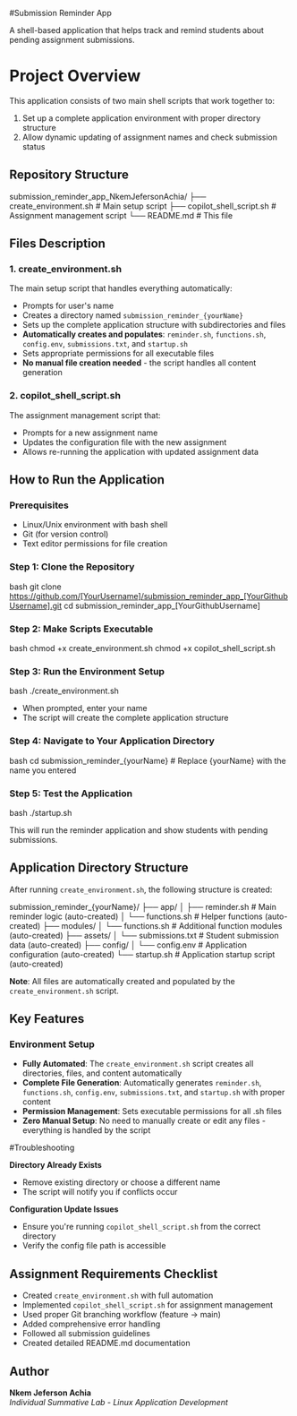 #Submission Reminder App

A shell-based application that helps track and remind students about pending assignment submissions.

# Project Overview

This application consists of two main shell scripts that work together to:
1. Set up a complete application environment with proper directory structure
2. Allow dynamic updating of assignment names and check submission status

## Repository Structure


submission_reminder_app_NkemJefersonAchia/
├── create_environment.sh          # Main setup script
├── copilot_shell_script.sh        # Assignment management script
└── README.md                      # This file


## Files Description

### 1. create_environment.sh
The main setup script that handles everything automatically:
- Prompts for user's name
- Creates a directory named `submission_reminder_{yourName}`
- Sets up the complete application structure with subdirectories and files
- **Automatically creates and populates**: `reminder.sh`, `functions.sh`, `config.env`, `submissions.txt`, and `startup.sh`
- Sets appropriate permissions for all executable files
- **No manual file creation needed** - the script handles all content generation

### 2. copilot_shell_script.sh
The assignment management script that:
- Prompts for a new assignment name
- Updates the configuration file with the new assignment
- Allows re-running the application with updated assignment data

## How to Run the Application

### Prerequisites
- Linux/Unix environment with bash shell
- Git (for version control)
- Text editor permissions for file creation

### Step 1: Clone the Repository
bash
git clone https://github.com/[YourUsername]/submission_reminder_app_[YourGithubUsername].git
cd submission_reminder_app_[YourGithubUsername]


### Step 2: Make Scripts Executable
bash
chmod +x create_environment.sh
chmod +x copilot_shell_script.sh


### Step 3: Run the Environment Setup
bash
./create_environment.sh

- When prompted, enter your name
- The script will create the complete application structure

### Step 4: Navigate to Your Application Directory
bash
cd submission_reminder_{yourName}  # Replace {yourName} with the name you entered


### Step 5: Test the Application
bash
./startup.sh

This will run the reminder application and show students with pending submissions.

## Application Directory Structure

After running `create_environment.sh`, the following structure is created:


submission_reminder_{yourName}/
├── app/
│   ├── reminder.sh           # Main reminder logic (auto-created)
│   └── functions.sh          # Helper functions (auto-created)
├── modules/
│   └── functions.sh          # Additional function modules (auto-created)
├── assets/
│   └── submissions.txt       # Student submission data (auto-created)
├── config/
│   └── config.env           # Application configuration (auto-created)
└── startup.sh               # Application startup script (auto-created)


**Note**: All files are automatically created and populated by the `create_environment.sh` script.

## Key Features

### Environment Setup
- **Fully Automated**: The `create_environment.sh` script creates all directories, files, and content automatically
- **Complete File Generation**: Automatically generates `reminder.sh`, `functions.sh`, `config.env`, `submissions.txt`, and `startup.sh` with proper content
- **Permission Management**: Sets executable permissions for all .sh files
- **Zero Manual Setup**: No need to manually create or edit any files - everything is handled by the script

#Troubleshooting

**Directory Already Exists**
- Remove existing directory or choose a different name
- The script will notify you if conflicts occur

**Configuration Update Issues**
- Ensure you're running `copilot_shell_script.sh` from the correct directory
- Verify the config file path is accessible


## Assignment Requirements Checklist

-  Created `create_environment.sh` with full automation
-  Implemented `copilot_shell_script.sh` for assignment management
-  Used proper Git branching workflow (feature → main)
-  Added comprehensive error handling
-  Followed all submission guidelines
-  Created detailed README.md documentation

## Author

**Nkem Jeferson Achia**  
*Individual Summative Lab - Linux Application Development* 

